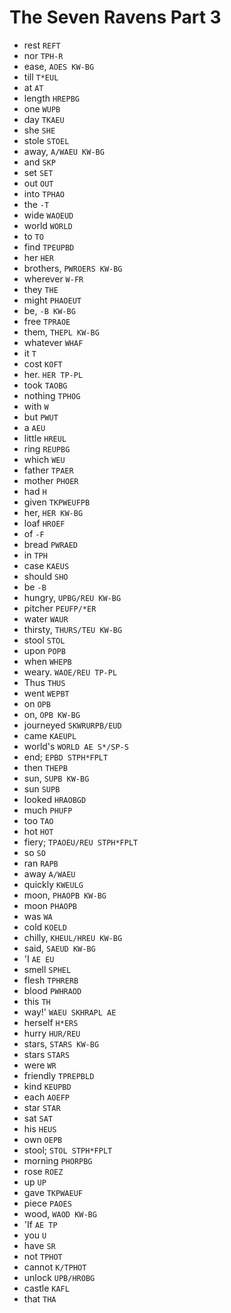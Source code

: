 # The Seven Ravens Part 3

* rest `REFT`
* nor `TPH-R`
* ease, `AOES KW-BG`
* till `T*EUL`
* at `AT`
* length `HREPBG`
* one `WUPB`
* day `TKAEU`
* she `SHE`
* stole `STOEL`
* away, `A/WAEU KW-BG`
* and `SKP`
* set `SET`
* out `OUT`
* into `TPHAO`
* the `-T`
* wide `WAOEUD`
* world `WORLD`
* to `TO`
* find `TPEUPBD`
* her `HER`
* brothers, `PWROERS KW-BG`
* wherever `W-FR`
* they `THE`
* might `PHAOEUT`
* be, `-B KW-BG`
* free `TPRAOE`
* them, `THEPL KW-BG`
* whatever `WHAF`
* it `T`
* cost `KOFT`
* her. `HER TP-PL`
* took `TAOBG`
* nothing `TPHOG`
* with `W`
* but `PWUT`
* a `AEU`
* little `HREUL`
* ring `REUPBG`
* which `WEU`
* father `TPAER`
* mother `PHOER`
* had `H`
* given `TKPWEUFPB`
* her, `HER KW-BG`
* loaf `HROEF`
* of `-F`
* bread `PWRAED`
* in `TPH`
* case `KAEUS`
* should `SHO`
* be `-B`
* hungry, `UPBG/REU KW-BG`
* pitcher `PEUFP/*ER`
* water `WAUR`
* thirsty, `THURS/TEU KW-BG`
* stool `STOL`
* upon `POPB`
* when `WHEPB`
* weary. `WAOE/REU TP-PL`
* Thus `THUS`
* went `WEPBT`
* on `OPB`
* on, `OPB KW-BG`
* journeyed `SKWRURPB/EUD`
* came `KAEUPL`
* world's `WORLD AE S*/SP-S`
* end; `EPBD STPH*FPLT`
* then `THEPB`
* sun, `SUPB KW-BG`
* sun `SUPB`
* looked `HRAOBGD`
* much `PHUFP`
* too `TAO`
* hot `HOT`
* fiery; `TPAOEU/REU STPH*FPLT`
* so `SO`
* ran `RAPB`
* away `A/WAEU`
* quickly `KWEULG`
* moon, `PHAOPB KW-BG`
* moon `PHAOPB`
* was `WA`
* cold `KOELD`
* chilly, `KHEUL/HREU KW-BG`
* said, `SAEUD KW-BG`
* 'I `AE EU`
* smell `SPHEL`
* flesh `TPHRERB`
* blood `PWHRAOD`
* this `TH`
* way!' `WAEU SKHRAPL AE`
* herself `H*ERS`
* hurry `HUR/REU`
* stars, `STARS KW-BG`
* stars `STARS`
* were `WR`
* friendly `TPREPBLD`
* kind `KEUPBD`
* each `AOEFP`
* star `STAR`
* sat `SAT`
* his `HEUS`
* own `OEPB`
* stool; `STOL STPH*FPLT`
* morning `PHORPBG`
* rose `ROEZ`
* up `UP`
* gave `TKPWAEUF`
* piece `PAOES`
* wood, `WAOD KW-BG`
* 'If `AE TP`
* you `U`
* have `SR`
* not `TPHOT`
* cannot `K/TPHOT`
* unlock `UPB/HROBG`
* castle `KAFL`
* that `THA`
